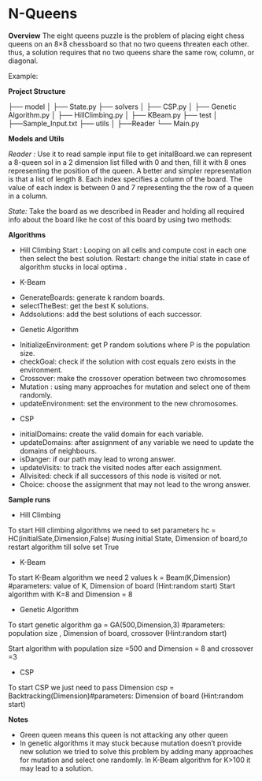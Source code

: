 # N-Queens
**Overview**
The eight queens puzzle is the problem of placing eight chess queens on an 8×8 chessboard so that no two queens threaten each other. thus, a solution requires that no two queens share the same row, column, or diagonal.

Example:







**Project Structure**

├── model
│   ├── State.py
├── solvers
│   ├── CSP.py
│   ├── Genetic Algorithm.py
│   ├── HillClimbing.py
│   ├── KBeam.py
├── test
│   ├──Sample_Input.txt
├── utils
│   ├──Reader
└── Main.py 

**Models and Utils**

*Reader :*
Use it to read sample input file to get initalBoard.we can represent a 8-queen sol in a 2 dimension list filled with 0 and then, fill it with 8 ones representing the position of the queen. A better and simpler representation is that a list of length 8. Each index specifies a column of the board. The value of each index is between 0 and 7 representing the the row of a queen in a column.

*State:*
Take the board as we described in Reader and holding all required info about the board like he cost of this board by using two methods:




**Algorithms**

* Hill Climbing
Start : Looping on all cells and compute cost in each one then select the best solution.
Restart: change the initial state in case of algorithm stucks in local optima .

* K-Beam 
- GenerateBoards: generate k random boards.
- selectTheBest: get the best K solutions.
- Addsolutions: add the best solutions of each successor. 


* Genetic Algorithm
- InitializeEnvironment: get P random solutions where P is the population size.
- checkGoal: check if the solution with cost equals zero exists in the environment.
- Crossover: make the crossover operation between two chromosomes
- Mutation : using many approaches for mutation and select one of them randomly.
- updateEnvironment: set the environment to the new chromosomes.


* CSP
- initialDomains: create the valid domain for each variable.
- updateDomains: after assignment of any variable we need to update the domains of neighbours.
- isDanger: if our path may lead to wrong answer.
- updateVisits:  to track the visited nodes after each assignment.
- Allvisited: check if all successors of this node is visited or not.
- Choice: choose the assignment that may not lead to the wrong answer.





**Sample runs**

* Hill Climbing

To start Hill climbing algorithms we need to set parameters
hc = HC(initialSate,Dimension,False) #using initial State, Dimension of board,to restart algorithm till solve set True









* K-Beam


To start K-Beam algorithm we need 2 values
k = Beam(K,Dimension) #parameters: value of K, Dimension of board (Hint:random start)
Start algorithm with K=8 and Dimension = 8












* Genetic Algorithm

To start genetic algorithm 
ga = GA(500,Dimension,3) #parameters: population size , Dimension of board, crossover (Hint:random start)

Start algorithm with population size =500 and Dimension = 8 and crossover =3







* CSP

To start CSP we just need to pass Dimension
csp = Backtracking(Dimension)#parameters: Dimension of board (Hint:random start)











**Notes**
- Green queen means this queen is not attacking any other queen
- In genetic algorithms it may stuck because mutation doesn’t provide new solution we tried to solve this problem by adding many approaches for mutation and select one randomly.
In K-Beam algorithm for K>100 it may lead to a solution. 
